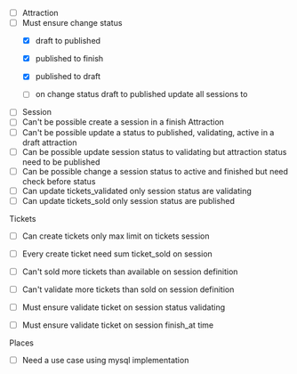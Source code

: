 
- [ ] Attraction
- [ ] Must ensure change status 
  - [x] draft to published
  - [x] published to finish
  - [x] published to draft

  - [ ] on change status draft to published update all sessions to

- [ ] Session
- [ ] Can't be possible create a session in a finish Attraction
- [ ] Can't be possible update a status to published, validating, active in a draft attraction
- [ ] Can be possible update session status to validating but attraction status need to be published
- [ ] Can be possible change a session status to active and finished but need check before status
- [ ] Can update tickets_validated only session status are validating
- [ ] Can update tickets_sold only session status are published

Tickets 
- [ ] Can create tickets only max limit on tickets session 
- [ ] Every create ticket need sum ticket_sold on session
- [ ] Can't sold more tickets than available on session definition
- [ ] Can't validate more tickets than sold on session definition
- [ ] Must ensure validate ticket on session status validating
- [ ] Must ensure validate ticket on session finish_at time


Places 
- [ ] Need a use case using mysql implementation
